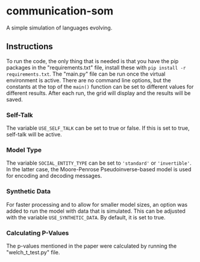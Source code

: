 # communication-som
A simple simulation of languages evolving. 

## Instructions
To run the code, the only thing that is needed is that you have the pip packages in the "requirements.txt" file, install these with `pip install -r requirements.txt`. The "main.py" file can be run once the virtual environment is active. There are no command line options, but the constants at the top of the `main()` function can be set to different values for different results. After each run, the grid will display and the results will be saved. 

### Self-Talk
The variable `USE_SELF_TALK` can be set to true or false. If this is set to true, self-talk will be active. 

### Model Type
The variable `SOCIAL_ENTITY_TYPE` can be set to `'standard'` or `'invertible'`. In the latter case, the Moore-Penrose Pseudoinverse-based model is used for encoding and decoding messages. 

### Synthetic Data
For faster processing and to allow for smaller model sizes, an option was added to run the model with data that is simulated. This can be adjusted with the variable `USE_SYNTHETIC_DATA`. By default, it is set to true. 

### Calculating P-Values
The p-values mentioned in the paper were calculated by running the "welch_t_test.py" file.
